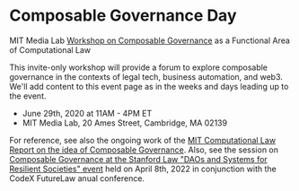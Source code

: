 # Composable Governance Day
MIT Media Lab [Workshop on Composable Governance](https://legalcomponents.github.io/ComposableGovernance) as a Functional Area of Computational Law

This invite-only workshop will provide a forum to explore composable governance in the contexts of legal tech, business automation, and web3.  We'll add content to this event page as in the weeks and days leading up to the event.

* June 29th, 2020 at 11AM - 4PM ET
* MIT Media Lab, 20 Ames Street, Cambridge, MA 02139

For reference, see also the ongoing work of the [MIT Computational Law Report on the idea of Composable Governance](https://law.mit.edu/composablegovernance).  Also, see the session on [Composable Governance at the Stanford Law "DAOs and Systems for Resilient Societies" event](https://conferences.law.stanford.edu/futurelaw2022/related-events) held on April 8th, 2022 in conjunction with the CodeX FutureLaw anual conference. 


